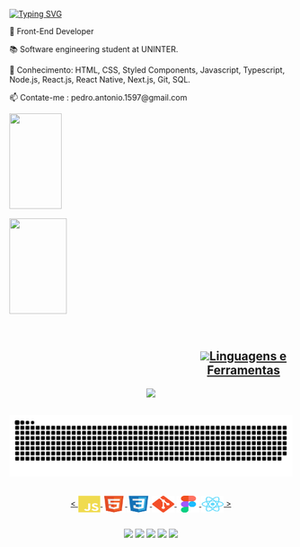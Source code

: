 [![Typing SVG](https://readme-typing-svg.herokuapp.com?color=FFF&lines=Opaa%2C+eae+Pedro+Antonny+aqui!+👋)](https://git.io/typing-svg)

<div>
 <p text-align="left">🔭 Front-End Developer</p>
 <p>📚 Software engineering student at UNINTER.</p>
 <p>🌱 Conhecimento: HTML, CSS, Styled Components, Javascript, Typescript, Node.js, React.js, React Native, Next.js, Git, SQL.</p>
 <p>📫 Contate-me : pedro.antonio.1597@gmail.com</p>
</div>

 <a href="https://github.com/PedroAntonny">
 
 <div width="100%">
<img width="43%" height="170em" src="https://github-readme-stats.vercel.app/api?username=PedroAntonny&show_icons=true&theme=tokyonight&title_color=ffd43d&text_color=ffffff&bg_color=171717&icon_color=FFD43D&hide_border=true&include_all_commits=true&count_private=true">

<img width="45%" height="170em" src="https://github-readme-stats.vercel.app/api/top-langs/?username=PedroAntonny&layout=compact&langs_count=7&&theme=tokyonight&title_color=ffd43d&text_color=ffffff&bg_color=171717&icon_color=ffd43d&hide_border=true"><br/>

</div>
 
<div align='center' style="display: inline_block align: center">
 <br/>
 <h2 style="margin-left: 330px"><img width="36" src="https://media1.giphy.com/media/IauL6LvGNlT3ffhcqq/giphy.gif">Linguagens e Ferramentas</h2>
<div style="display: inline_block" align="center">
<img align="center" src="https://skillicons.dev/icons?i=linux,powershell,git,vscode,javascript,typescript,css,html,react,nextjs,nodejs,styledcomponents,vercel,bash,github,redux,vite,ai,ps,pr,mysql,figma,xd,maven" />
  
<br/>
<br/>

![Snake animation](https://github.com/brunorafaeI/brunorafaeI/blob/output/github-contribution-grid-snake.svg)

 <br>
<
  <img align="center" alt="Ph-Js" height="30" width="40" src="https://raw.githubusercontent.com/devicons/devicon/master/icons/javascript/javascript-plain.svg">
  <img align="center" alt="Ph-HTML" height="30" width="40" src="https://raw.githubusercontent.com/devicons/devicon/master/icons/html5/html5-original.svg">
  <img align="center" alt="Ph-CSS" height="30" width="40" src="https://raw.githubusercontent.com/devicons/devicon/master/icons/css3/css3-original.svg">
  <img align="center" alt="Ph-Git" height="30" width="40" src="https://raw.githubusercontent.com/devicons/devicon/master/icons/git/git-original.svg">
  <img align="center" alt="Ph-Figma" height="30" width="40" src="https://raw.githubusercontent.com/devicons/devicon/master/icons/figma/figma-original.svg">
  <img align="center" alt="Ph-React" height="30" width="40" src="https://raw.githubusercontent.com/devicons/devicon/master/icons/react/react-original.svg"> >
  <img align="right" alt="" src="">
</div>
 
  ##
 
<div align="center">
 
  <a href="https://www.youtube.com/channel/UCUa_Um_p-EC4JHXWFunEjjA" target="_blank"><img src="https://img.shields.io/badge/YouTube-FF0000?style=for-the-badge&logo=youtube&logoColor=white" target="_blank"></a>
  <a href="https://www.instagram.com/peh.antonny/" target="_blank"><img src="https://img.shields.io/badge/-Instagram-%23E4405F?style=for-the-badge&logo=instagram&logoColor=white" target="_blank"></a>
 	<a href="https://www.twitch.tv/sagatyofdarkxd" target="_blank"><img src="https://img.shields.io/badge/Twitch-9146FF?style=for-the-badge&logo=twitch&logoColor=white" target="_blank"></a>
  <a href = "mailto:pedro.antonio.1597@gmail.com"><img src="https://img.shields.io/badge/Gmail-D14836?style=for-the-badge&logo=gmail&logoColor=white" target="_blank"></a>
  <a href="https://www.linkedin.com/in/pedro-antonio-5853832b0/" target="_blank"><img src="https://img.shields.io/badge/-LinkedIn-%230077B5?style=for-the-badge&logo=linkedin&logoColor=white" target="_blank"></a> 
 
</div>

